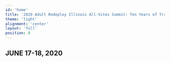 ```yaml
---
id: 'home'
title: '2020 Adult Redeploy Illinois All-Sites Summit: Ten Years of Transformation'
theme: 'light'
alignment: 'center'
layout: 'full'
position: 0
---
```


## JUNE 17-18, 2020


